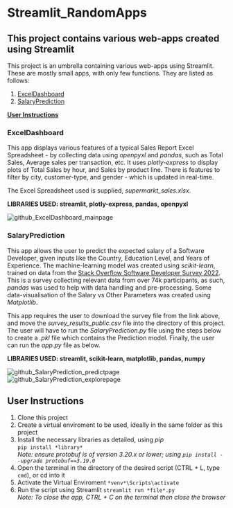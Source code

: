 # Streamlit_RandomApps
## This project contains various web-apps created using Streamlit

This project is an umbrella containing various web-apps using Streamlit. These are mostly small apps, with only few functions. They are listed as follows:

1. [ExcelDashboard](#exceldashboard)
2. [SalaryPrediction](#salaryprediction)

**[User Instructions](#user-instructions)**

### ExcelDashboard

This app displays various features of a typical Sales Report Excel Spreadsheet - by collecting data using *openpyxl* and *pandas*, such as Total Sales, Average sales per transaction, etc. It uses *plotly-express* to display plots of Total Sales by hour, and Sales by product line. There is features to filter by city, customer-type, and gender - which is updated in real-time.

The Excel Spreadsheet used is supplied, *supermarkt_sales.xlsx*.

**LIBRARIES USED: streamlit, plotly-express, pandas, openpyxl**

![github_ExcelDashboard_mainpage](https://user-images.githubusercontent.com/72211395/185999249-134ae347-b13c-49b2-85f6-022841ebc852.png)

### SalaryPrediction

This app allows the user to predict the expected salary of a Software Developer, given inputs like the Country, Education Level, and Years of Experience. The machine-learning model was created using *scikit-learn*, trained on data from the [Stack Overflow Software Developer Survey 2022](https://insights.stackoverflow.com/survey/). This is a survey collecting relevant data from over 74k participants, as such, *pandas* was used to help with data handling and pre-processing. Some data-visualisation of the Salary vs Other Parameters was created using *Matplotlib*.

This app requires the user to download the survey file from the link above, and move the *survey_results_public.csv* file into the directory of this project. The user will have to run the *SalaryPrediction.py* file using the steps below to create a *.pkl* file which contains the Prediction model. Finally, the user can run the *app.py* file as below.

**LIBRARIES USED: streamlit, scikit-learn, matplotlib, pandas, numpy**

![github_SalaryPrediction_predictpage](https://user-images.githubusercontent.com/72211395/185998483-c5d91d65-cfac-4df1-8748-a4f3851a565d.png)
![github_SalaryPrediction_explorepage](https://user-images.githubusercontent.com/72211395/185998514-414bab8c-c8f1-41b3-a418-149b94cfddf3.png)

## User Instructions

1. Clone this project
3. Create a virtual enviroment to be used, ideally in the same folder as this project
2. Install the necessary libraries as detailed, using *pip*  
``pip install *library*``  
*Note: ensure protobuf is of version 3.20.x or lower; using ``pip install --upgrade protobuf==3.19.0``*
3. Open the terminal in the directory of the desired script (CTRL + L, type ``cmd``), or cd into it
4. Activate the Virtual Enviroment
``*venv*\Scripts\activate``
5. Run the script using Streamlit
``streamlit run *file*.py``  
*Note: To close the app, CTRL + C on the terminal then close the browser*
